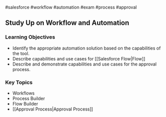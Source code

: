 #salesforce #workflow #automation #exam #process #approval

## Study Up on Workflow and Automation

### Learning Objectives

- Identify the appropriate automation solution based on the capabilities of the tool.
- Describe capabilities and use cases for [[Salesforce Flow|Flow]]
- Describe and demonstrate capabilities and use cases for the approval process.

### Key Topics
- Workflows
- Process Builder
- Flow Builder
- [[Approval Process|Approval Process]]

